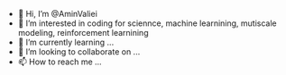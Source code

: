 - 👋 Hi, I’m @AminValiei
- 👀 I’m interested in coding for sciennce, machine learnining, mutiscale modeling, reinforcement learnining
- 🌱 I’m currently learning ...
- 💞️ I’m looking to collaborate on ...
- 📫 How to reach me ...

<!---
AminValiei/AminValiei is a ✨ special ✨ repository because its `README.md` (this file) appears on your GitHub profile.
You can click the Preview link to take a look at your changes.
--->
